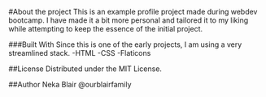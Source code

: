 #About the project
This is an example profile project made during webdev bootcamp. I have made it a bit more personal and tailored it to my liking while attempting to keep the essence of the initial project.

###Built With
Since this is one of the early projects, I am using a very streamlined stack.
-HTML
-CSS
-Flaticons

##License
Distributed under the MIT License.

##Author
Neka Blair @ourblairfamily
